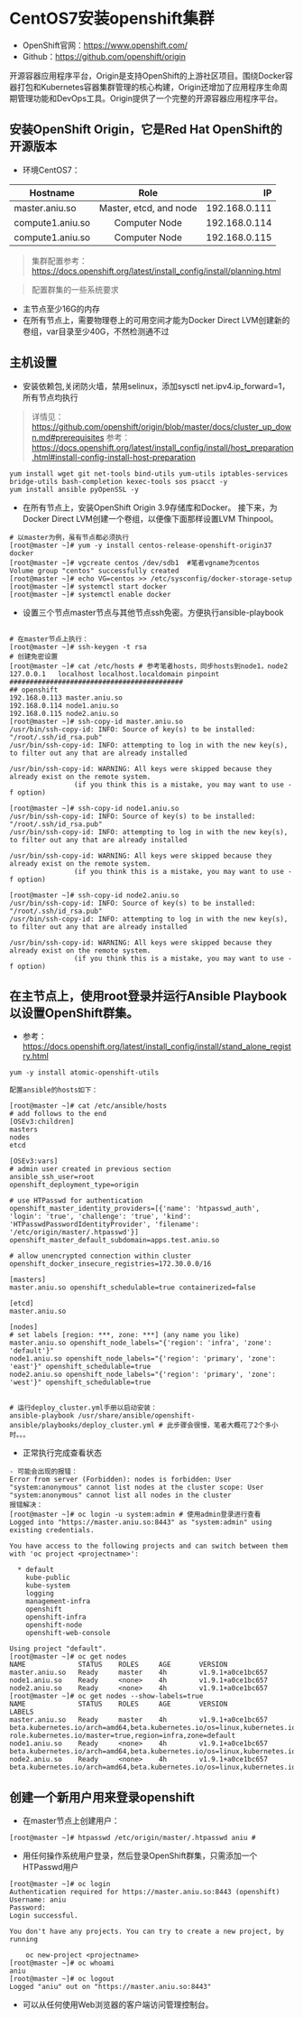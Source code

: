 # CentOS7安装openshift集群

- OpenShift官网：https://www.openshift.com/
- Github：https://github.com/openshift/origin

开源容器应用程序平台，Origin是支持OpenShift的上游社区项目。围绕Docker容器打包和Kubernetes容器集群管理的核心构建，Origin还增加了应用程序生命周期管理功能和DevOps工具。Origin提供了一个完整的开源容器应用程序平台。

## 安装OpenShift Origin，它是Red Hat OpenShift的开源版本

- 环境CentOS7：

| Hostname      | Role             | IP            |
| ------------- |:----------------:| -------------:|
| master.aniu.so        | Master, etcd, and node | 192.168.0.111 |
| compute1.aniu.so      | Computer Node             | 192.168.0.114 |
| compute1.aniu.so      | Computer Node             | 192.168.0.115 |

> 集群配置参考：https://docs.openshift.org/latest/install_config/install/planning.html

> 配置群集的一些系统要求

- 主节点至少16G的内存
- 在所有节点上，需要物理卷上的可用空间才能为Docker Direct LVM创建新的卷组，var目录至少40G，不然检测通不过

## 主机设置

- 安装依赖包,关闭防火墙，禁用selinux，添加sysctl net.ipv4.ip_forward=1，所有节点均执行

> 详情见：https://github.com/openshift/origin/blob/master/docs/cluster_up_down.md#prerequisites
> 参考：https://docs.openshift.org/latest/install_config/install/host_preparation.html#install-config-install-host-preparation

```
yum install wget git net-tools bind-utils yum-utils iptables-services bridge-utils bash-completion kexec-tools sos psacct -y
yum install ansible pyOpenSSL -y
```

- 在所有节点上，安装OpenShift Origin 3.9存储库和Docker。 接下来，为Docker Direct LVM创建一个卷组，以便像下面那样设置LVM Thinpool。

```
# 以master为例，虽有节点都必须执行
[root@master ~]# yum -y install centos-release-openshift-origin37 docker
[root@master ~]# vgcreate centos /dev/sdb1  #笔者vgname为centos
Volume group "centos" successfully created
[root@master ~]# echo VG=centos >> /etc/sysconfig/docker-storage-setup 
[root@master ~]# systemctl start docker 
[root@master ~]# systemctl enable docker 
```

- 设置三个节点master节点与其他节点ssh免密。方便执行ansible-playbook

```

# 在master节点上执行：
[root@master ~]# ssh-keygen -t rsa
# 创建免密设置
[root@master ~]# cat /etc/hosts # 参考笔者hosts，同步hosts到node1，node2
127.0.0.1   localhost localhost.localdomain pinpoint
###########################################
## openshift
192.168.0.113 master.aniu.so
192.168.0.114 node1.aniu.so
192.168.0.115 node2.aniu.so
[root@master ~]# ssh-copy-id master.aniu.so
/usr/bin/ssh-copy-id: INFO: Source of key(s) to be installed: "/root/.ssh/id_rsa.pub"
/usr/bin/ssh-copy-id: INFO: attempting to log in with the new key(s), to filter out any that are already installed

/usr/bin/ssh-copy-id: WARNING: All keys were skipped because they already exist on the remote system.
                (if you think this is a mistake, you may want to use -f option)

[root@master ~]# ssh-copy-id node1.aniu.so 
/usr/bin/ssh-copy-id: INFO: Source of key(s) to be installed: "/root/.ssh/id_rsa.pub"
/usr/bin/ssh-copy-id: INFO: attempting to log in with the new key(s), to filter out any that are already installed

/usr/bin/ssh-copy-id: WARNING: All keys were skipped because they already exist on the remote system.
                (if you think this is a mistake, you may want to use -f option)

[root@master ~]# ssh-copy-id node2.aniu.so
/usr/bin/ssh-copy-id: INFO: Source of key(s) to be installed: "/root/.ssh/id_rsa.pub"
/usr/bin/ssh-copy-id: INFO: attempting to log in with the new key(s), to filter out any that are already installed

/usr/bin/ssh-copy-id: WARNING: All keys were skipped because they already exist on the remote system.
                (if you think this is a mistake, you may want to use -f option)
```

## 在主节点上，使用root登录并运行Ansible Playbook以设置OpenShift群集。

- 参考：https://docs.openshift.org/latest/install_config/install/stand_alone_registry.html

```
yum -y install atomic-openshift-utils

配置ansible的hosts如下：

[root@master ~]# cat /etc/ansible/hosts 
# add follows to the end
[OSEv3:children]
masters
nodes
etcd

[OSEv3:vars]
# admin user created in previous section
ansible_ssh_user=root
openshift_deployment_type=origin

# use HTPasswd for authentication
openshift_master_identity_providers=[{'name': 'htpasswd_auth', 'login': 'true', 'challenge': 'true', 'kind': 'HTPasswdPasswordIdentityProvider', 'filename': '/etc/origin/master/.htpasswd'}]
openshift_master_default_subdomain=apps.test.aniu.so

# allow unencrypted connection within cluster
openshift_docker_insecure_registries=172.30.0.0/16

[masters]
master.aniu.so openshift_schedulable=true containerized=false

[etcd]
master.aniu.so

[nodes]
# set labels [region: ***, zone: ***] (any name you like)
master.aniu.so openshift_node_labels="{'region': 'infra', 'zone': 'default'}"
node1.aniu.so openshift_node_labels="{'region': 'primary', 'zone': 'east'}" openshift_schedulable=true
node2.aniu.so openshift_node_labels="{'region': 'primary', 'zone': 'west'}" openshift_schedulable=true


# 运行deploy_cluster.yml手册以启动安装：
ansible-playbook /usr/share/ansible/openshift-ansible/playbooks/deploy_cluster.yml # 此步骤会很慢，笔者大概花了2个多小时。。。
```

- 正常执行完成查看状态

```
- 可能会出现的报错：
Error from server (Forbidden): nodes is forbidden: User "system:anonymous" cannot list nodes at the cluster scope: User "system:anonymous" cannot list all nodes in the cluster
报错解决：
[root@master ~]# oc login -u system:admin # 使用admin登录进行查看
Logged into "https://master.aniu.so:8443" as "system:admin" using existing credentials.

You have access to the following projects and can switch between them with 'oc project <projectname>':

  * default
    kube-public
    kube-system
    logging
    management-infra
    openshift
    openshift-infra
    openshift-node
    openshift-web-console

Using project "default".
[root@master ~]# oc get nodes            
NAME             STATUS    ROLES     AGE       VERSION
master.aniu.so   Ready     master    4h        v1.9.1+a0ce1bc657
node1.aniu.so    Ready     <none>    4h        v1.9.1+a0ce1bc657
node2.aniu.so    Ready     <none>    4h        v1.9.1+a0ce1bc657
[root@master ~]# oc get nodes --show-labels=true 
NAME             STATUS    ROLES     AGE       VERSION             LABELS
master.aniu.so   Ready     master    4h        v1.9.1+a0ce1bc657   beta.kubernetes.io/arch=amd64,beta.kubernetes.io/os=linux,kubernetes.io/hostname=master.aniu.so,node-role.kubernetes.io/master=true,region=infra,zone=default
node1.aniu.so    Ready     <none>    4h        v1.9.1+a0ce1bc657   beta.kubernetes.io/arch=amd64,beta.kubernetes.io/os=linux,kubernetes.io/hostname=node1.aniu.so,region=primary,zone=east
node2.aniu.so    Ready     <none>    4h        v1.9.1+a0ce1bc657   beta.kubernetes.io/arch=amd64,beta.kubernetes.io/os=linux,kubernetes.io/hostname=node2.aniu.so,region=primary,zone=west 
```

## 创建一个新用户用来登录openshift

- 在master节点上创建用户：

```
[root@master ~]# htpasswd /etc/origin/master/.htpasswd aniu # 
```

- 用任何操作系统用户登录，然后登录OpenShift群集，只需添加一个HTPasswd用户

```
[root@master ~]# oc login
Authentication required for https://master.aniu.so:8443 (openshift)
Username: aniu
Password: 
Login successful.

You don't have any projects. You can try to create a new project, by running

    oc new-project <projectname>
[root@master ~]# oc whoami
aniu
[root@master ~]# oc logout
Logged "aniu" out on "https://master.aniu.so:8443"
```

- 可以从任何使用Web浏览器的客户端访问管理控制台。